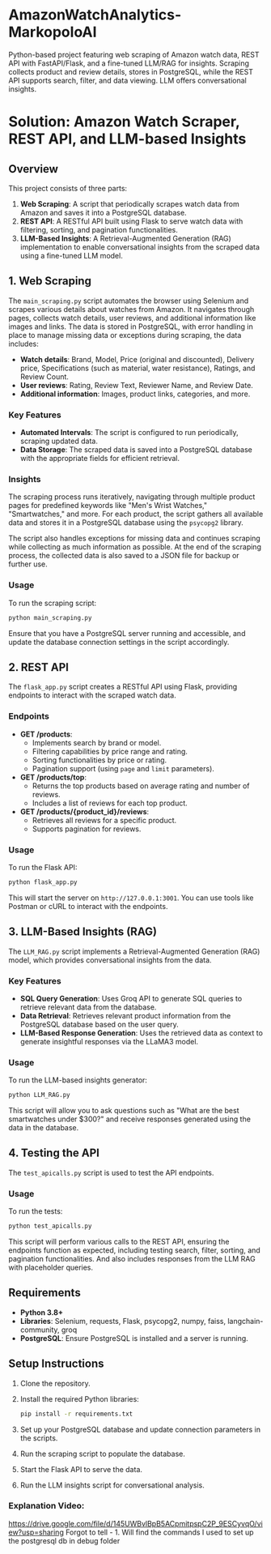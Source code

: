 # AmazonWatchAnalytics-MarkopoloAI
Python-based project featuring web scraping of Amazon watch data, REST API with FastAPI/Flask, and a fine-tuned LLM/RAG for insights. Scraping collects product and review details, stores in PostgreSQL, while the REST API supports search, filter, and data viewing. LLM offers conversational insights.

# Solution: Amazon Watch Scraper, REST API, and LLM-based Insights

## Overview
This project consists of three parts:

1. **Web Scraping**: A script that periodically scrapes watch data from Amazon and saves it into a PostgreSQL database.
2. **REST API**: A RESTful API built using Flask to serve watch data with filtering, sorting, and pagination functionalities.
3. **LLM-Based Insights**: A Retrieval-Augmented Generation (RAG) implementation to enable conversational insights from the scraped data using a fine-tuned LLM model.

## 1. Web Scraping
The `main_scraping.py` script automates the browser using Selenium and scrapes various details about watches from Amazon. It navigates through pages, collects watch details, user reviews, and additional information like images and links. The data is stored in PostgreSQL, with error handling in place to manage missing data or exceptions during scraping, the data includes:

- **Watch details**: Brand, Model, Price (original and discounted), Delivery price, Specifications (such as material, water resistance), Ratings, and Review Count.
- **User reviews**: Rating, Review Text, Reviewer Name, and Review Date.
- **Additional information**: Images, product links, categories, and more.

### Key Features
- **Automated Intervals**: The script is configured to run periodically, scraping updated data.
- **Data Storage**: The scraped data is saved into a PostgreSQL database with the appropriate fields for efficient retrieval.

### Insights
The scraping process runs iteratively, navigating through multiple product pages for predefined keywords like "Men's Wrist Watches," "Smartwatches," and more. For each product, the script gathers all available data and stores it in a PostgreSQL database using the `psycopg2` library.

The script also handles exceptions for missing data and continues scraping while collecting as much information as possible. At the end of the scraping process, the collected data is also saved to a JSON file for backup or further use.

### Usage
To run the scraping script:

```bash
python main_scraping.py
```

Ensure that you have a PostgreSQL server running and accessible, and update the database connection settings in the script accordingly.

## 2. REST API
The `flask_app.py` script creates a RESTful API using Flask, providing endpoints to interact with the scraped watch data.

### Endpoints
- **GET /products**:
  - Implements search by brand or model.
  - Filtering capabilities by price range and rating.
  - Sorting functionalities by price or rating.
  - Pagination support (using `page` and `limit` parameters).
- **GET /products/top**:
  - Returns the top products based on average rating and number of reviews.
  - Includes a list of reviews for each top product.
- **GET /products/{product_id}/reviews**:
  - Retrieves all reviews for a specific product.
  - Supports pagination for reviews.

### Usage
To run the Flask API:

```bash
python flask_app.py
```

This will start the server on `http://127.0.0.1:3001`. You can use tools like Postman or cURL to interact with the endpoints.

## 3. LLM-Based Insights (RAG)
The `LLM_RAG.py` script implements a Retrieval-Augmented Generation (RAG) model, which provides conversational insights from the data.

### Key Features
- **SQL Query Generation**: Uses Groq API to generate SQL queries to retrieve relevant data from the database.
- **Data Retrieval**: Retrieves relevant product information from the PostgreSQL database based on the user query.
- **LLM-Based Response Generation**: Uses the retrieved data as context to generate insightful responses via the LLaMA3 model.

### Usage
To run the LLM-based insights generator:

```bash
python LLM_RAG.py
```

This script will allow you to ask questions such as "What are the best smartwatches under $300?" and receive responses generated using the data in the database.

## 4. Testing the API
The `test_apicalls.py` script is used to test the API endpoints.

### Usage
To run the tests:

```bash
python test_apicalls.py
```

This script will perform various calls to the REST API, ensuring the endpoints function as expected, including testing search, filter, sorting, and pagination functionalities. And also includes responses from the LLM RAG with placeholder queries. 

## Requirements
- **Python 3.8+**
- **Libraries**: Selenium, requests, Flask, psycopg2, numpy, faiss, langchain-community, groq
- **PostgreSQL**: Ensure PostgreSQL is installed and a server is running.

## Setup Instructions
1. Clone the repository.
2. Install the required Python libraries:

   ```bash
   pip install -r requirements.txt
   ```

3. Set up your PostgreSQL database and update connection parameters in the scripts.
4. Run the scraping script to populate the database.
5. Start the Flask API to serve the data.
6. Run the LLM insights script for conversational analysis.



### Explanation Video: 
https://drive.google.com/file/d/145UWBvlBpB5ACpmitpspC2P_9ESCyvqO/view?usp=sharing
Forgot to tell - 1. Will find the commands I used to set up the postgresql db in debug folder